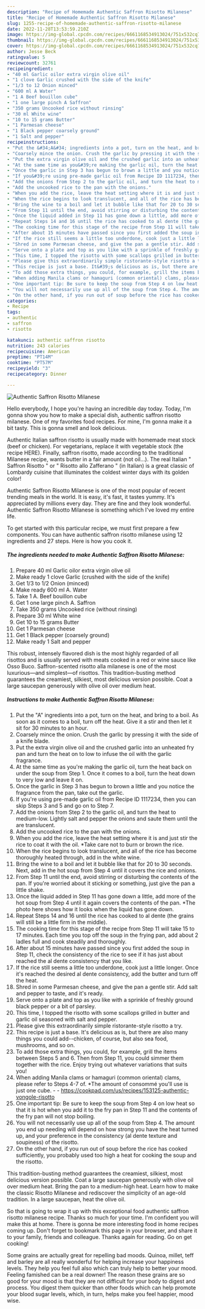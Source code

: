 ```yaml
---
description: "Recipe of Homemade Authentic Saffron Risotto Milanese"
title: "Recipe of Homemade Authentic Saffron Risotto Milanese"
slug: 1255-recipe-of-homemade-authentic-saffron-risotto-milanese
date: 2022-11-28T13:53:59.210Z
image: https://img-global.cpcdn.com/recipes/6661168534913024/751x532cq70/authentic-saffron-risotto-milanese-recipe-main-photo.jpg
thumbnail: https://img-global.cpcdn.com/recipes/6661168534913024/751x532cq70/authentic-saffron-risotto-milanese-recipe-main-photo.jpg
cover: https://img-global.cpcdn.com/recipes/6661168534913024/751x532cq70/authentic-saffron-risotto-milanese-recipe-main-photo.jpg
author: Jesse Beck
ratingvalue: 5
reviewcount: 32761
recipeingredient:
- "40 ml Garlic oilor extra virgin olive oil"
- "1 clove Garlic crushed with the side of the knife"
- "1/3 to 12 Onion minced"
- "600 ml A Water"
- "1 A Beef bouillon cube"
- "1 one large pinch A Saffron"
- "350 grams Uncooked rice without rinsing"
- "30 ml White wine"
- "10 to 15 grams Butter"
- "1 Parmesan cheese"
- "1 Black pepper coarsely ground"
- "1 Salt and pepper"
recipeinstructions:
- "Put the &#34;A&#34; ingredients into a pot, turn on the heat, and bring to a boil. As soon as it comes to a boil, turn off the heat. Give it a stir and then let it sit for 30 minutes to an hour."
- "Coarsely mince the onion. Crush the garlic by pressing it with the side of a knife blade."
- "Put the extra virgin olive oil and the crushed garlic into an unheated fry pan and turn the heat on to low to infuse the oil with the garlic fragrance."
- "At the same time as you&#39;re making the garlic oil, turn the heat back on under the soup from Step 1. Once it comes to a boil, turn the heat down to very low and leave it on."
- "Once the garlic in Step 3 has begun to brown a little and you notice the fragrance from the pan, take out the garlic."
- "If you&#39;re using pre-made garlic oil from Recipe ID 1117234, then you can skip Steps 3 and 5 and go on to Step 7."
- "Add the onions from Step 2 to the garlic oil, and turn the heat to medium-low. Lightly salt and pepper the onions and saute them until the are translucent."
- "Add the uncooked rice to the pan with the onions."
- "When you add the rice, leave the heat setting where it is and just stir the rice to coat it with the oil. *Take care not to burn or brown the rice."
- "When the rice begins to look translucent, and all of the rice has become thoroughly heated through, add in the white wine."
- "Bring the wine to a boil and let it bubble like that for 20 to 30 seconds. Next, add in the hot soup from Step 4 until it covers the rice and onions."
- "From Step 11 until the end, avoid stirring or disturbing the contents of the pan. If you&#39;re worried about it sticking or something, just give the pan a little shake."
- "Once the liquid added in Step 11 has gone down a little, add more of the hot soup from Step 4 until it again covers the contents of the pan. *The photo here shows how it looks when the liquid has gone down."
- "Repeat Steps 14 and 16 until the rice has cooked to al dente (the grains will still be a little firm in the middle)."
- "The cooking time for this stage of the recipe from Step 11 will take 15 to 17 minutes. Each time you top off the soup in the frying pan, add about 2 ladles full and cook steadily and thoroughly."
- "After about 15 minutes have passed since you first added the soup in Step 11, check the consistency of the rice to see if it has just about reached the al dente consistency that you like."
- "If the rice still seems a little too underdone, cook just a little longer. Once it&#39;s reached the desired al dente consistency, add the butter and turn off the heat."
- "Shred in some Parmesan cheese, and give the pan a gentle stir. Add salt and pepper to taste, and it&#39;s ready."
- "Serve onto a plate and top as you like with a sprinkle of freshly ground black pepper or a bit of parsley."
- "This time, I topped the risotto with some scallops grilled in butter and garlic oil seasoned with salt and pepper."
- "Please give this extraordinarily simple ristorante-style risotto a try."
- "This recipe is just a base. It&#39;s delicious as is, but there are also many things you could add--chicken, of course, but also sea food, mushrooms, and so on."
- "To add those extra things, you could, for example, grill the items between Steps 5 and 6. Then from Step 11, you could simmer them together with the rice. Enjoy trying out whatever variations that suits you!"
- "When adding Manila clams or hamaguri (common oriental) clams, please refer to Steps 4-7 of. *The amount of consommé you&#39;ll use is just one cube.  https://cookpad.com/us/recipes/153125-authentic-vongole-risotto"
- "One important tip: Be sure to keep the soup from Step 4 on low heat so that it is hot when you add it to the fry pan in Step 11 and the contents of the fry pan will not stop boiling."
- "You will not necessarily use up all of the soup from Step 4. The amount you end up needing will depend on how strong you have the heat turned up, and your preference in the consistency (al dente texture and soupiness) of the risotto."
- "On the other hand, if you run out of soup before the rice has cooked sufficiently, you probably used too high a heat for cooking the soup and the risotto."
categories:
- Recipe
tags:
- authentic
- saffron
- risotto

katakunci: authentic saffron risotto 
nutrition: 243 calories
recipecuisine: American
preptime: "PT14M"
cooktime: "PT57M"
recipeyield: "3"
recipecategory: Dinner

---
```



![Authentic Saffron Risotto Milanese](https://img-global.cpcdn.com/recipes/6661168534913024/751x532cq70/authentic-saffron-risotto-milanese-recipe-main-photo.jpg)

Hello everybody, I hope you're having an incredible day today. Today, I'm gonna show you how to make a special dish, authentic saffron risotto milanese. One of my favorites food recipes. For mine, I'm gonna make it a bit tasty. This is gonna smell and look delicious.

Authentic Italian saffron risotto is usually made with homemade meat stock (beef or chicken). For vegetarians, replace it with vegetable stock (the recipe HERE). Finally, saffron risotto, made according to the traditional Milanese recipe, wants butter in a fair amount (not oil…). The real Italian &#34; Saffron Risotto &#34; or &#34; Risotto allo Zafferano &#34; (in Italian) is a great classic of Lombardy cuisine that illuminates the coldest winter days with its golden color!

Authentic Saffron Risotto Milanese is one of the most popular of recent trending meals in the world. It is easy, it's fast, it tastes yummy. It's appreciated by millions every day. They are fine and they look wonderful. Authentic Saffron Risotto Milanese is something which I've loved my entire life.


To get started with this particular recipe, we must first prepare a few components. You can have authentic saffron risotto milanese using 12 ingredients and 27 steps. Here is how you cook it.

<!--inarticleads1-->

##### The ingredients needed to make Authentic Saffron Risotto Milanese:

1. Prepare 40 ml Garlic oilor extra virgin olive oil
1. Make ready 1 clove Garlic (crushed with the side of the knife)
1. Get 1/3 to 1/2 Onion (minced)
1. Make ready 600 ml A. Water
1. Take 1 A. Beef bouillon cube
1. Get 1 one large pinch A. Saffron
1. Take 350 grams Uncooked rice (without rinsing)
1. Prepare 30 ml White wine
1. Get 10 to 15 grams Butter
1. Get 1 Parmesan cheese
1. Get 1 Black pepper (coarsely ground)
1. Make ready 1 Salt and pepper


This robust, intensely flavored dish is the most highly regarded of all risottos and is usually served with meats cooked in a red or wine sauce like Osso Buco. Saffron-scented risotto alla milanese is one of the most luxurious—and simplest—of risottos. This tradition-busting method guarantees the creamiest, silkiest, most delicious version possible. Coat a large saucepan generously with olive oil over medium heat. 

<!--inarticleads2-->

##### Instructions to make Authentic Saffron Risotto Milanese:

1. Put the &#34;A&#34; ingredients into a pot, turn on the heat, and bring to a boil. As soon as it comes to a boil, turn off the heat. Give it a stir and then let it sit for 30 minutes to an hour.
1. Coarsely mince the onion. Crush the garlic by pressing it with the side of a knife blade.
1. Put the extra virgin olive oil and the crushed garlic into an unheated fry pan and turn the heat on to low to infuse the oil with the garlic fragrance.
1. At the same time as you&#39;re making the garlic oil, turn the heat back on under the soup from Step 1. Once it comes to a boil, turn the heat down to very low and leave it on.
1. Once the garlic in Step 3 has begun to brown a little and you notice the fragrance from the pan, take out the garlic.
1. If you&#39;re using pre-made garlic oil from Recipe ID 1117234, then you can skip Steps 3 and 5 and go on to Step 7.
1. Add the onions from Step 2 to the garlic oil, and turn the heat to medium-low. Lightly salt and pepper the onions and saute them until the are translucent.
1. Add the uncooked rice to the pan with the onions.
1. When you add the rice, leave the heat setting where it is and just stir the rice to coat it with the oil. *Take care not to burn or brown the rice.
1. When the rice begins to look translucent, and all of the rice has become thoroughly heated through, add in the white wine.
1. Bring the wine to a boil and let it bubble like that for 20 to 30 seconds. Next, add in the hot soup from Step 4 until it covers the rice and onions.
1. From Step 11 until the end, avoid stirring or disturbing the contents of the pan. If you&#39;re worried about it sticking or something, just give the pan a little shake.
1. Once the liquid added in Step 11 has gone down a little, add more of the hot soup from Step 4 until it again covers the contents of the pan. *The photo here shows how it looks when the liquid has gone down.
1. Repeat Steps 14 and 16 until the rice has cooked to al dente (the grains will still be a little firm in the middle).
1. The cooking time for this stage of the recipe from Step 11 will take 15 to 17 minutes. Each time you top off the soup in the frying pan, add about 2 ladles full and cook steadily and thoroughly.
1. After about 15 minutes have passed since you first added the soup in Step 11, check the consistency of the rice to see if it has just about reached the al dente consistency that you like.
1. If the rice still seems a little too underdone, cook just a little longer. Once it&#39;s reached the desired al dente consistency, add the butter and turn off the heat.
1. Shred in some Parmesan cheese, and give the pan a gentle stir. Add salt and pepper to taste, and it&#39;s ready.
1. Serve onto a plate and top as you like with a sprinkle of freshly ground black pepper or a bit of parsley.
1. This time, I topped the risotto with some scallops grilled in butter and garlic oil seasoned with salt and pepper.
1. Please give this extraordinarily simple ristorante-style risotto a try.
1. This recipe is just a base. It&#39;s delicious as is, but there are also many things you could add--chicken, of course, but also sea food, mushrooms, and so on.
1. To add those extra things, you could, for example, grill the items between Steps 5 and 6. Then from Step 11, you could simmer them together with the rice. Enjoy trying out whatever variations that suits you!
1. When adding Manila clams or hamaguri (common oriental) clams, please refer to Steps 4-7 of. *The amount of consommé you&#39;ll use is just one cube. -  - https://cookpad.com/us/recipes/153125-authentic-vongole-risotto
1. One important tip: Be sure to keep the soup from Step 4 on low heat so that it is hot when you add it to the fry pan in Step 11 and the contents of the fry pan will not stop boiling.
1. You will not necessarily use up all of the soup from Step 4. The amount you end up needing will depend on how strong you have the heat turned up, and your preference in the consistency (al dente texture and soupiness) of the risotto.
1. On the other hand, if you run out of soup before the rice has cooked sufficiently, you probably used too high a heat for cooking the soup and the risotto.


This tradition-busting method guarantees the creamiest, silkiest, most delicious version possible. Coat a large saucepan generously with olive oil over medium heat. Bring the pan to a medium-high heat. Learn how to make the classic Risotto Milanese and rediscover the simplicity of an age-old tradition. In a large saucepan, heat the olive oil. 

So that is going to wrap it up with this exceptional food authentic saffron risotto milanese recipe. Thanks so much for your time. I'm confident you will make this at home. There is gonna be more interesting food in home recipes coming up. Don't forget to bookmark this page in your browser, and share it to your family, friends and colleague. Thanks again for reading. Go on get cooking!

Some grains are actually great for repelling bad moods. Quinoa, millet, teff and barley are all really wonderful for helping increase your happiness levels. They help you feel full also which can truly help to better your mood. Feeling famished can be a real downer! The reason these grains are so good for your mood is that they are not difficult for your body to digest and process. You digest them quicker than other foods which can help promote your blood sugar levels, which, in turn, helps make you feel happier, mood wise.
